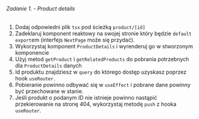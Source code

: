 ###### Zadanie 1. - Product details

1. Dodaj odpowiedni plik `tsx` pod ścieżką `product/[id]`
2. Zadeklaruj komponent reaktowy na swojej stronie który będzie `default export`em (interfejs `NextPage` może się przydać).
3. Wykorzystaj komponent `ProductDetails` i wyrenderuj go w stworzonym komponencie
4. Użyj metod `getProduct` i `getRelatedProducts` do pobrania potrzebnych dla `ProductDetails` danych
5. Id produktu znajdziesz w `query` do którego dostęp uzyskasz poprzez hook `useRouter`.
6. Pobieranie powinno odbywać się w `useEffect` i pobrane dane powinny być przechowane w stanie.
7. Jeśli produkt o podanym ID nie istnieje powinno nastąpić przekierowanie na stronę 404, wykorzystaj metodę `push` z hooka `useRouter`.
